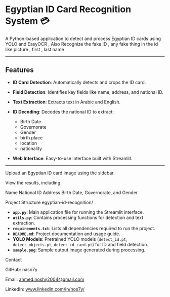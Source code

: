 # Egyptian ID Card Recognition System 💳

A Python-based application to detect and process Egyptian ID cards using YOLO and EasyOCR , Also Recognize the fake ID , any fake thing in the id like picture , first , last name

---

## Features

- **ID Card Detection**: Automatically detects and crops the ID card.
- **Field Detection**: Identifies key fields like name, address, and national ID.
- **Text Extraction**: Extracts text in Arabic and English.
- **ID Decoding**: Decodes the national ID to extract:
  - Birth Date
  - Governorate
  - Gender
  - birth place
  - location
  - nationality

- **Web Interface**: Easy-to-use interface built with Streamlit.

---

Upload an Egyptian ID card image using the sidebar.

View the results, including:

Name
National ID
Address
Birth Date, Governorate, and Gender

Project Structure
egyptian-id-recognition/

- **`app.py`**: Main application file for running the Streamlit interface.  
- **`utils.py`**: Contains processing functions for detection and text extraction.  
- **`requirements.txt`**: Lists all dependencies required to run the project.  
- **`README.md`**: Project documentation and usage guide.  
- **YOLO Models**: Pretrained YOLO models (`detect_id.pt`, `detect_objects.pt`, `detect_id_card.pt`) for ID and field detection.  
- **`sample.png`**: Sample output image generated during processing.  


Contact

GitHub: naso7y

Email: ahmed.noshy2004@gmail.com

LinkedIn: www.linkedin.com/in/nos7y/
